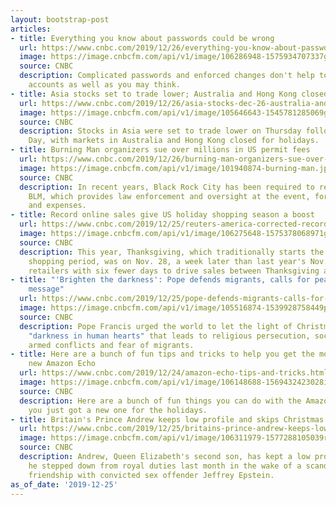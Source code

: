 ```yaml
---
layout: bootstrap-post
articles:
- title: Everything you know about passwords could be wrong
  url: https://www.cnbc.com/2019/12/26/everything-you-know-about-passwords-could-be-wrong.html
  image: https://image.cnbcfm.com/api/v1/image/106286948-1575934707337gettyimages-868455526.jpeg?v=1575934665
  source: CNBC
  description: Complicated passwords and enforced changes don't help to secure online
    accounts as well as you may think.
- title: Asia stocks set to trade lower; Australia and Hong Kong closed for holidays
  url: https://www.cnbc.com/2019/12/26/asia-stocks-dec-26-australia-and-hong-kong-closed-for-holidays.html
  image: https://image.cnbcfm.com/api/v1/image/105646643-1545781285069gettyimages-1074769846.jpeg?v=1577316114
  source: CNBC
  description: Stocks in Asia were set to trade lower on Thursday following Christmas
    Day, with markets in Australia and Hong Kong closed for holidays.
- title: Burning Man organizers sue over millions in US permit fees
  url: https://www.cnbc.com/2019/12/26/burning-man-organizers-sue-over-millions-in-us-permit-fees.html
  image: https://image.cnbcfm.com/api/v1/image/101940874-burning-man.jpg?v=1529451497
  source: CNBC
  description: In recent years, Black Rock City has been required to reimburse the
    BLM, which provides law enforcement and oversight at the event, for its services
    and expenses.
- title: Record online sales give US holiday shopping season a boost
  url: https://www.cnbc.com/2019/12/25/reuters-america-corrected-record-online-sales-give-u-s-holiday-shopping-season-a-boost-report.html
  image: https://image.cnbcfm.com/api/v1/image/106275648-1575378068971gettyimages-1191515191.jpeg?v=1576604360
  source: CNBC
  description: This year, Thanksgiving, which traditionally starts the U.S. holiday
    shopping period, was on Nov. 28, a week later than last year's Nov. 22, leaving
    retailers with six fewer days to drive sales between Thanksgiving and Christmas.
- title: "'Brighten the darkness': Pope defends migrants, calls for peace in Christmas
    message"
  url: https://www.cnbc.com/2019/12/25/pope-defends-migrants-calls-for-peace-in-christmas-message.html
  image: https://image.cnbcfm.com/api/v1/image/105516874-1539928758449popefrancis.jpg?v=1577294504
  source: CNBC
  description: Pope Francis urged the world to let the light of Christmas pierce the
    "darkness in human hearts" that leads to religious persecution, social injustice,
    armed conflicts and fear of migrants.
- title: Here are a bunch of fun tips and tricks to help you get the most out of your
    new Amazon Echo
  url: https://www.cnbc.com/2019/12/24/amazon-echo-tips-and-tricks.html
  image: https://image.cnbcfm.com/api/v1/image/106148688-1569432423028imagefromios1.jpg?v=1569432487
  source: CNBC
  description: Here are a bunch of fun things you can do with the Amazon Echo, if
    you just got a new one for the holidays.
- title: Britain's Prince Andrew keeps low profile and skips Christmas Day walk
  url: https://www.cnbc.com/2019/12/25/britains-prince-andrew-keeps-low-profile-and-skips-christmas-day-walk.html
  image: https://image.cnbcfm.com/api/v1/image/106311979-1577288105039rts2w3v3.jpg?v=1577288216
  source: CNBC
  description: Andrew, Queen Elizabeth's second son, has kept a low profile since
    he stepped down from royal duties last month in the wake of a scandal over his
    friendship with convicted sex offender Jeffrey Epstein.
as_of_date: '2019-12-25'
---
```


